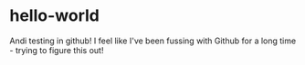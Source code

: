 # hello-world
Andi testing in github!
I feel like I've been fussing with Github for a long time - trying to figure this out!
